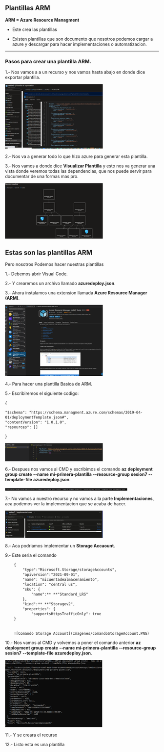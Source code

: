 ## Plantillas ARM

**ARM = Azure Resource Managment**

- Este crea las plantillas 

- Existen plantillas que son documento que nosotros podemos cargar a azure y descargar para hacer implementaciones o automatizacion.

-------------------------------------------------------------------------------------------------------------------------------------------------
### Pasos para crear una plantilla ARM.

1.- Nos vamos a a un recurso y nos vamos hasta abajo en donde dice exportar plantilla.

![Exportar Plantilla](Imagenes/PlantillaExportacion.PNG)

2.- Nos va a generar todo lo que hizo azure para generar esta plantilla.


3.- Nos vamos a donde dice **Visualizar Plantilla** y esto nos va generar una vista donde veremos todas las dependencias, que nos puede servir para documentar de una formas mas pro.

![Visualizador de Plantilla](Imagenes/VisualizadordeRecursos.PNG)

## Estas son las plantillas ARM

Pero nosotros Podemos hacer nuestras plantillas

1.- Debemos abrir Visual Code.

2.- Y crearemos un archivo llamado **azuredeploy.json**.

3.- Ahora instalamos una extension llamada **Azure Resource Manager (ARM)**.

![Azure Resource Manager](Imagenes/Azureresourcemanager.PNG)

4.- Para hacer una plantilla Basica de ARM.

5.- Escribiremos el siguiente codigo: 

{

    "$schema": "https://schema.managment.azure.com/schemas/2019-04-01/deploymentTemplate.json#",
    "contentVersion": "1.0.1.0",
    "resources": []
    
}

![Plantilla Basica de ARM](Imagenes/EstoesLominimoparahacerunaplantillaARM.PNG)

6.- Despues nos vamos al CMD y escribimos el comando **az** **deployment** **group** **create** **--name** **mi-primera-plantilla** **--resource-group** **sesion7** **--template-file** **azuredeploy.json**.

![Comando](Imagenes/comandoCMD.PNG)

7.- No vamos a nuestro recurso y no vamos a la parte **Implementaciones**, aca podemos ver la implementacion que se acaba de hacer.

![Implementacion](Imagenes/Implementaciones.PNG)

8.- Aca podriamos implementar un **Storage Accaount**.

9.- Este seria el comando 

        {
            "type":"Microsoft.Storage/storageAccounts",
            "apiversion":"2021-09-01",
            "name": "micuentadealmacenamiento",
            "location": "central us",
            "sku": {
                "name":** **"Standard_LRS"
            },
            "kind":** **"Storagev2",
            "properties": {
                "supportsHttpsTrafficOnly": true
        }
        
        
        ![Comando Storage Account](Imagenes/comandoStorageAccount.PNG)

10.- Nos vamos al CMD y volvemos a poner el comando anterior **az** **deployment** **group** **create** **--name** **mi-primera-plantilla** **--resource-group** **sesion7** **--template-file** **azuredeploy.json**.

![Final](Imagenes/final.PNG)

11.- Y se creara el recurso

12.- Listo esta es una plantilla
